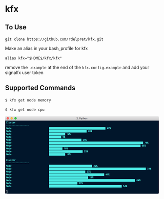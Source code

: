 # kfx

## To Use
`git clone https://github.com/rdelpret/kfx.git`

Make an alias in your bash_profile for kfx

`alias kfx="$HOME$/kfx/kfx"`

remove the `.example` at the end of the `kfx.config.example` and add your signalfx user token

## Supported Commands

`$ kfx get node memory`

`$ kfx get node cpu`

![image memory](screenshots/memory.png)
      
